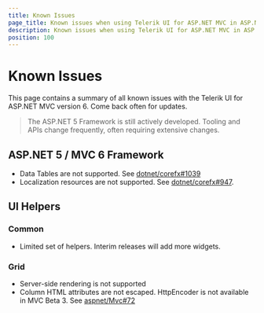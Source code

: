 ```yaml
---
title: Known Issues
page_title: Known issues when using Telerik UI for ASP.NET MVC in ASP.NET 5 and MVC 6
description: Known issues when using Telerik UI for ASP.NET MVC in ASP.NET 5 and MVC 6
position: 100
---
```


# Known Issues

This page contains a summary of all known issues with the Telerik UI for ASP.NET MVC version 6.
Come back often for updates.

> The ASP.NET 5 Framework is still actively developed. Tooling and APIs change frequently, often requiring extensive changes.

## ASP.NET 5 / MVC 6 Framework

- Data Tables are not supported. See [dotnet/corefx#1039](https://github.com/dotnet/corefx/issues/1039)
- Localization resources are not supported. See [dotnet/corefx#947](https://github.com/dotnet/corefx/issues/947).

## UI Helpers

### Common

- Limited set of helpers. Interim releases will add more widgets.

### Grid

- Server-side rendering is not supported
- Column HTML attributes are not escaped. HttpEncoder is not available in MVC Beta 3.
  See [aspnet/Mvc#72](https://github.com/aspnet/HttpAbstractions/issues/72)
